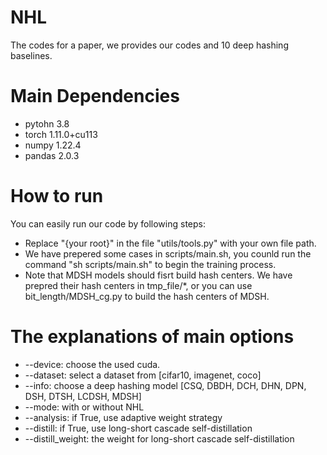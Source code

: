# NHL
The codes for a paper, we provides our codes and 10 deep hashing baselines.

# Main Dependencies
+ pytohn 3.8
+ torch 1.11.0+cu113
+ numpy 1.22.4
+ pandas 2.0.3

# How to run
You can easily run our code by following steps:

+ Replace "{your root}" in the file "utils/tools.py" with your own file path.
+ We have prepered some cases in scripts/main.sh, you counld run the command "sh scripts/main.sh" to begin the training process. 
+ Note that MDSH models should fisrt build hash centers. We have prepred their hash centers in tmp_file/*, or you can use bit_length/MDSH_cg.py to build the hash centers of MDSH.

# The explanations of main options
+ --device: choose the used cuda.
+ --dataset: select a dataset from [cifar10, imagenet, coco]
+ --info: choose a deep hashing model [CSQ, DBDH, DCH, DHN, DPN, DSH, DTSH, LCDSH, MDSH]
+ --mode: with or without NHL
+ --analysis: if True, use adaptive weight strategy
+ --distill: if True, use long-short cascade self-distillation
+ --distill_weight: the weight for long-short cascade self-distillation


